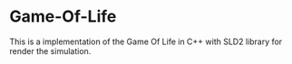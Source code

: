 # Game-Of-Life
This is a implementation of the Game Of Life in C++ with SLD2 library for render the simulation.

